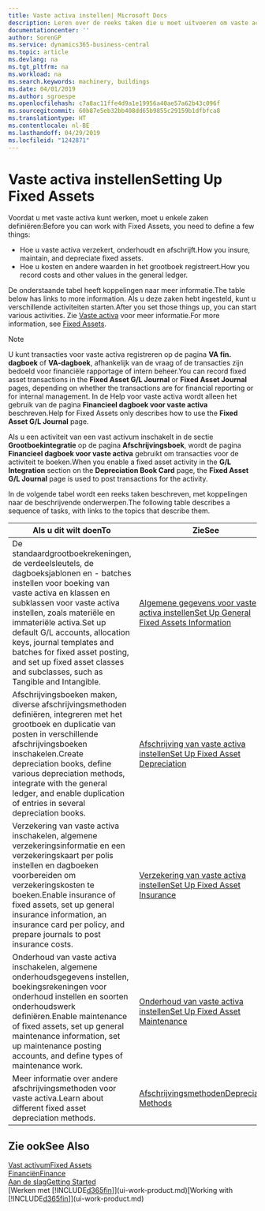 ```yaml
---
title: Vaste activa instellen| Microsoft Docs
description: Leren over de reeks taken die u moet uitvoeren om vaste activa in te stellen, zoals machines of gebouwen.
documentationcenter: ''
author: SorenGP
ms.service: dynamics365-business-central
ms.topic: article
ms.devlang: na
ms.tgt_pltfrm: na
ms.workload: na
ms.search.keywords: machinery, buildings
ms.date: 04/01/2019
ms.author: sgroespe
ms.openlocfilehash: c7a8ac11ffe4d9a1e19956a40ae57a62b43c096f
ms.sourcegitcommit: 60b87e5eb32bb408dd65b9855c29159b1dfbfca8
ms.translationtype: HT
ms.contentlocale: nl-BE
ms.lasthandoff: 04/29/2019
ms.locfileid: "1242871"
---
```

# <a name="setting-up-fixed-assets"></a><span data-ttu-id="6d2ba-103">Vaste activa instellen</span><span class="sxs-lookup"><span data-stu-id="6d2ba-103">Setting Up Fixed Assets</span></span>
<span data-ttu-id="6d2ba-104">Voordat u met vaste activa kunt werken, moet u enkele zaken definiëren:</span><span class="sxs-lookup"><span data-stu-id="6d2ba-104">Before you can work with Fixed Assets, you need to define a few things:</span></span>  

* <span data-ttu-id="6d2ba-105">Hoe u vaste activa verzekert, onderhoudt en afschrijft.</span><span class="sxs-lookup"><span data-stu-id="6d2ba-105">How you insure, maintain, and depreciate fixed assets.</span></span>  
* <span data-ttu-id="6d2ba-106">Hoe u kosten en andere waarden in het grootboek registreert.</span><span class="sxs-lookup"><span data-stu-id="6d2ba-106">How you record costs and other values in the general ledger.</span></span>  

<span data-ttu-id="6d2ba-107">De onderstaande tabel heeft koppelingen naar meer informatie.</span><span class="sxs-lookup"><span data-stu-id="6d2ba-107">The table below has links to more information.</span></span> <span data-ttu-id="6d2ba-108">Als u deze zaken hebt ingesteld, kunt u verschillende activiteiten starten.</span><span class="sxs-lookup"><span data-stu-id="6d2ba-108">After you set those things up, you can start various activities.</span></span> <span data-ttu-id="6d2ba-109">Zie [Vaste activa](fa-manage.md) voor meer informatie.</span><span class="sxs-lookup"><span data-stu-id="6d2ba-109">For more information, see [Fixed Assets](fa-manage.md).</span></span>  

> [!NOTE]  
>   <span data-ttu-id="6d2ba-110">U kunt transacties voor vaste activa registreren op de pagina **VA fin. dagboek** of **VA-dagboek**, afhankelijk van de vraag of de transacties zijn bedoeld voor financiële rapportage of intern beheer.</span><span class="sxs-lookup"><span data-stu-id="6d2ba-110">You can record fixed asset transactions in the **Fixed Asset G/L Journal** or **Fixed Asset Journal** pages, depending on whether the transactions are for financial reporting or for internal management.</span></span> <span data-ttu-id="6d2ba-111">In de Help voor vaste activa wordt alleen het gebruik van de pagina **Financieel dagboek voor vaste activa** beschreven.</span><span class="sxs-lookup"><span data-stu-id="6d2ba-111">Help for Fixed Assets only describes how to use the **Fixed Asset G/L Journal** page.</span></span>  

<span data-ttu-id="6d2ba-112">Als u een activiteit van een vast activum inschakelt in de sectie **Grootboekintegratie** op de pagina **Afschrijvingsboek**, wordt de pagina **Financieel dagboek voor vaste activa** gebruikt om transacties voor de activiteit te boeken.</span><span class="sxs-lookup"><span data-stu-id="6d2ba-112">When you enable a fixed asset activity in the **G/L Integration** section on the **Depreciation Book Card** page, the **Fixed Asset G/L Journal** page is used to post transactions for the activity.</span></span>

<span data-ttu-id="6d2ba-113">In de volgende tabel wordt een reeks taken beschreven, met koppelingen naar de beschrijvende onderwerpen.</span><span class="sxs-lookup"><span data-stu-id="6d2ba-113">The following table describes a sequence of tasks, with links to the topics that describe them.</span></span>  

| <span data-ttu-id="6d2ba-114">Als u dit wilt doen</span><span class="sxs-lookup"><span data-stu-id="6d2ba-114">To</span></span> | <span data-ttu-id="6d2ba-115">Zie</span><span class="sxs-lookup"><span data-stu-id="6d2ba-115">See</span></span> |
| --- | --- |
| <span data-ttu-id="6d2ba-116">De standaardgrootboekrekeningen, de verdeelsleutels, de dagboeksjablonen en - batches instellen voor boeking van vaste activa en klassen en subklassen voor vaste activa instellen, zoals materiële en immateriële activa.</span><span class="sxs-lookup"><span data-stu-id="6d2ba-116">Set up default G/L accounts, allocation keys, journal templates and batches for fixed asset posting, and set up fixed asset classes and subclasses, such as Tangible and Intangible.</span></span> |[<span data-ttu-id="6d2ba-117">Algemene gegevens voor vaste activa instellen</span><span class="sxs-lookup"><span data-stu-id="6d2ba-117">Set Up General Fixed Assets Information</span></span>](fa-how-setup-general.md) |
| <span data-ttu-id="6d2ba-118">Afschrijvingsboeken maken, diverse afschrijvingsmethoden definiëren, integreren met het grootboek en duplicatie van posten in verschillende afschrijvingsboeken inschakelen.</span><span class="sxs-lookup"><span data-stu-id="6d2ba-118">Create depreciation books, define various depreciation methods, integrate with the general ledger, and enable duplication of entries in several depreciation books.</span></span> |[<span data-ttu-id="6d2ba-119">Afschrijving van vaste activa instellen</span><span class="sxs-lookup"><span data-stu-id="6d2ba-119">Set Up Fixed Asset Depreciation</span></span>](fa-how-setup-depreciation.md) |
| <span data-ttu-id="6d2ba-120">Verzekering van vaste activa inschakelen, algemene verzekeringsinformatie en een verzekeringskaart per polis instellen en dagboeken voorbereiden om verzekeringskosten te boeken.</span><span class="sxs-lookup"><span data-stu-id="6d2ba-120">Enable insurance of fixed assets, set up general insurance information, an insurance card per policy, and prepare journals to post insurance costs.</span></span> |[<span data-ttu-id="6d2ba-121">Verzekering van vaste activa instellen</span><span class="sxs-lookup"><span data-stu-id="6d2ba-121">Set Up Fixed Asset Insurance</span></span>](fa-how-setup-insurance.md) |
| <span data-ttu-id="6d2ba-122">Onderhoud van vaste activa inschakelen, algemene onderhoudsgegevens instellen, boekingsrekeningen voor onderhoud instellen en soorten onderhoudswerk definiëren.</span><span class="sxs-lookup"><span data-stu-id="6d2ba-122">Enable maintenance of fixed assets, set up general maintenance information, set up maintenance posting accounts, and define types of maintenance work.</span></span> |[<span data-ttu-id="6d2ba-123">Onderhoud van vaste activa instellen</span><span class="sxs-lookup"><span data-stu-id="6d2ba-123">Set Up Fixed Asset Maintenance</span></span>](fa-how-setup-maintenance.md) |
| <span data-ttu-id="6d2ba-124">Meer informatie over andere afschrijvingsmethoden voor vaste activa.</span><span class="sxs-lookup"><span data-stu-id="6d2ba-124">Learn about different fixed asset depreciation methods.</span></span> |[<span data-ttu-id="6d2ba-125">Afschrijvingsmethoden</span><span class="sxs-lookup"><span data-stu-id="6d2ba-125">Depreciation Methods</span></span>](fa-depreciation-methods.md) |

## <a name="see-also"></a><span data-ttu-id="6d2ba-126">Zie ook</span><span class="sxs-lookup"><span data-stu-id="6d2ba-126">See Also</span></span>
[<span data-ttu-id="6d2ba-127">Vast activum</span><span class="sxs-lookup"><span data-stu-id="6d2ba-127">Fixed Assets</span></span>](fa-manage.md)  
[<span data-ttu-id="6d2ba-128">Financiën</span><span class="sxs-lookup"><span data-stu-id="6d2ba-128">Finance</span></span>](finance.md)  
[<span data-ttu-id="6d2ba-129">Aan de slag</span><span class="sxs-lookup"><span data-stu-id="6d2ba-129">Getting Started</span></span>](product-get-started.md)  
<span data-ttu-id="6d2ba-130">[Werken met [!INCLUDE[d365fin](includes/d365fin_md.md)]](ui-work-product.md)</span><span class="sxs-lookup"><span data-stu-id="6d2ba-130">[Working with [!INCLUDE[d365fin](includes/d365fin_md.md)]](ui-work-product.md)</span></span>
